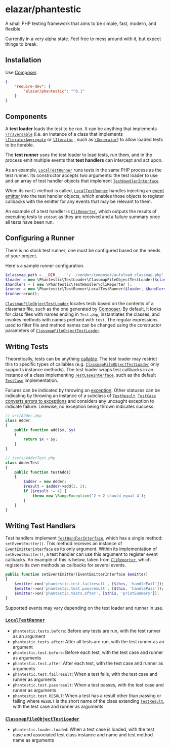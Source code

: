 # elazar/phantestic

A small PHP testing framework that aims to be simple, fast, modern, and flexible.

Currently in a very alpha state. Feel free to mess around with it, but expect things to break.

## Installation

Use [Composer](https://getcomposer.org).

```json
{
    "require-dev": {
        "elazar/phantestic": "^0.1"
    }
}
```

## Components

A **test loader** loads the test to be run. It can be anything that implements [`\Traversable`](http://php.net/manual/en/class.traversable.php) (i.e. an instance of a class that implements [`\IteratorAggregate`](http://php.net/manual/en/class.iteratoraggregate.php) or [`\Iterator`](http://php.net/manual/en/class.iterator.php) , such as [`\Generator`](http://php.net/manual/en/class.generator.php)) to allow loaded tests to be iterable.

The **test runner** uses the test loader to load tests, run them, and in the process emit multiple events that **test handlers** can intercept and act upon.

As an example, [`LocalTestRunner`](https://github.com/elazar/phantestic/blob/master/src/TestRunner/LocalTestRunner.php) runs tests in the same PHP process as the test runner. Its constructor accepts two arguments: the test loader to use and an array of test handler objects that implement [`TestHandlerInterface`](https://github.com/elazar/phantestic/blob/master/src/TestHandler/TestHandlerInterface.php).

When its `run()` method is called, [`LocalTestRunner`](https://github.com/elazar/phantestic/blob/master/src/TestRunner/LocalTestRunner.php) handles injecting an [event emitter](https://github.com/igorw/evenement/blob/master/src/Evenement/EventEmitterInterface.php) into the test handler objects, which enables those objects to register callbacks with the emitter for any events that may be relevant to them.

An example of a test handler is [`CliReporter`](https://github.com/elazar/phantestic/blob/master/src/TestHandler/CliReporter.php), which outputs the results of executing tests to `stdout` as they are received and a failure summary once all tests have been run.

## Configuring a Runner

There is no stock test runner; one must be configured based on the needs of your project.

Here's a sample runner configuration.

```php
$classmap_path = __DIR__ . '/../vendor/composer/autoload_classmap.php';
$loader = new \Phantestic\TestLoader\ClassmapFileObjectTestLoader($classmap_path);
$handlers = [ new \Phantestic\TestHandler\CliReporter ];
$runner = new \Phantestic\TestRunner\LocalTestRunner($loader, $handlers);
$runner->run();
```

[`ClassmapFileObjectTestLoader`](https://github.com/elazar/phantestic/blob/master/src/TestLoader/ClassmapFileObjectTestLoader.php) locates tests based on the contents of a classmap file, such as the one generated by [Composer](htts://getcomposer.org). By default, it looks for class files with names ending in `Test.php`, instantiates the classes, and invokes methods with names prefixed with `test`. The regular expressions used to filter file and method names can be changed using the constructor parameters of [`ClassmapFileObjectTestLoader`](https://github.com/elazar/phantestic/blob/master/src/TestLoader/ClassmapFileObjectTestLoader.php).

## Writing Tests

Theoretically, tests can be anything [callable](http://php.net/manual/en/language.types.callable.php). The test loader may restrict this to specific types of callables (e.g. [`ClassmapFileObjectTestLoader`](https://github.com/elazar/phantestic/blob/master/src/TestLoader/ClassmapFileObjectTestLoader.php) only supports instance methods). The test loader wraps test callbacks in an instance of a class implementing [`TestCaseInterface`](https://github.com/elazar/phantestic/blob/master/src/TestCase/TestCaseInterface.php), such as the default [`TestCase`](https://github.com/elazar/phantestic/blob/master/src/TestCase/TestCase.php) implementation.

Failures can be indicated by throwing an [exception](http://php.net/manual/en/language.exceptions.php). Other statuses can be indicating by throwing an instance of a subclass of [`TestResult`](https://github.com/elazar/phantestic/blob/master/src/TestResult/TestResult.php). [`TestCase`](https://github.com/elazar/phantestic/blob/master/src/TestCase/TestCase.php) [converts errors to exceptions](http://php.net/manual/en/class.errorexception.php#errorexception.examples) and considers any uncaught exception to indicate failure. Likewise, no exception being thrown indicates success.

```php
// src/Adder.php
class Adder
{
    public function add($x, $y)
    {
        return $x + $y;
    }
}

// tests/AdderTest.php
class AdderTest
{
    public function testAdd()
    {
        $adder = new Adder;
        $result = $adder->add(2, 2);
        if ($result != 4) {
            throw new \RangeException('2 + 2 should equal 4');
        }
    }
}
```

## Writing Test Handlers

Test handlers implement [`TestHandlerInterface`](https://github.com/elazar/phantestic/blob/master/src/TestHandler/TestHandlerInterface.php), which has a single method: `setEventEmitter()`. This method receives an instance of [`EventEmitterInterface`](https://github.com/igorw/evenement/blob/master/src/Evenement/EventEmitterInterface.php) as its only argument. Within its implementation of `setEventEmitter()`, a test handler can use this argument to register event callbacks. An example of this is below, taken from [`CliReporter`](https://github.com/elazar/phantestic/blob/master/src/TestHandler/CliReporter.php), which registers its own methods as callbacks for several events.

```php
public function setEventEmitter(EventEmitterInterface $emitter)
{
    $emitter->on('phantestic.test.failresult', [$this, 'handleFail']);
    $emitter->on('phantestic.test.passresult', [$this, 'handlePass']);
    $emitter->on('phantestic.tests.after', [$this, 'printSummary']);
}
```

Supported events may vary depending on the test loader and runner in use.

### [`LocalTestRunner`](https://github.com/elazar/phantestic/blob/master/src/TestRunner/LocalTestRunner.php)

* `phantestic.tests.before`: Before any tests are run, with the test runner as an argument
* `phantestic.tests.after`: After all tests are run, with the test runner as an argument
* `phantestic.test.before`: Before each test, with the test case and runner as arguments
* `phantestic.test.after`: After each test, with the test case and runner as arguments
* `phantestic.test.failresult`: When a test fails, with the test case and runner as arguments
* `phantestic.test.passresult`: When a test passes, with the test case and runner as arguments
* `phantestic.test.RESULT`: When a test has a result other than passing or failing where `RESULT` is the short name of the class extending [`TestResult`](https://github.com/elazar/phantestic/blob/master/src/TestResult/TestResult.php), with the test case and runner as arguments

### [`ClassmapFileObjectTestLoader`](https://github.com/elazar/phantestic/blob/master/src/TestLoader/ClassmapFileObjectTestLoader.php)

* `phantestic.loader.loaded`: When a test case is loaded, with the test case and associated test class instance and name and test method name as arguments
